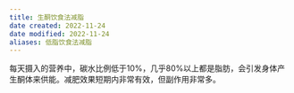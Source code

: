 ```yaml
---
title: 生酮饮食法减脂
date created: 2022-11-24
date modified: 2022-11-24
aliases: 低脂饮食法减脂
---
```


每天摄入的营养中，碳水比例低于10%，几乎80%以上都是脂肪，会引发身体产生酮体来供能。减肥效果短期内非常有效，但副作用非常多。

